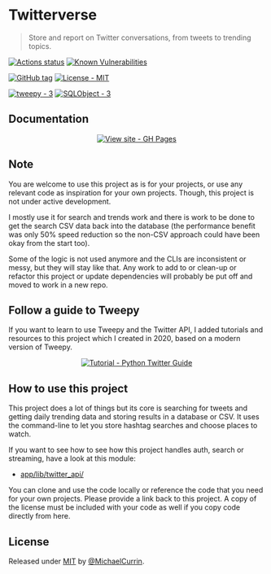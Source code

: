 # Twitterverse
> Store and report on Twitter conversations, from tweets to trending topics.

[![Actions status](https://github.com/MichaelCurrin/twitterverse/workflows/Python%20application/badge.svg)](https://github.com/MichaelCurrin/twitterverse/actions)
[![Known Vulnerabilities](https://snyk.io/test/github/MichaelCurrin/twitterverse/badge.svg?targetFile=requirements.txt)](https://snyk.io/test/github/MichaelCurrin/twitterverse?targetFile=requirements.txt)

[![GitHub tag](https://img.shields.io/github/tag/MichaelCurrin/twitterverse?include_prereleases=&sort=semver)](https://github.com/MichaelCurrin/twitterverse/releases/)
[![License - MIT](https://img.shields.io/badge/License-MIT-blue)](#license)

[![tweepy - 3](https://img.shields.io/badge/tweepy-3-blue?logo=twitter)](https://www.tweepy.org/)
[![SQLObject - 3](https://img.shields.io/badge/SQLObject-3-blue)](http://sqlobject.org/)


## Documentation

<div align="center">

[![View site - GH Pages](https://img.shields.io/badge/View_site-GH_Pages-2ea44f?style=for-the-badge)](https://michaelcurrin.github.io/twitterverse/)

</div>


## Note

You are welcome to use this project as is for your projects, or use any relevant code as inspiration for your own projects. Though, this project is not under active development. 

I mostly use it for search and trends work and there is work to be done to get the search CSV data back into the database (the performance benefit was only 50% speed reduction so the non-CSV approach could have been okay from the start too).

Some of the logic is not used anymore and the CLIs are inconsistent or messy, but they will stay like that. Any work to add to or clean-up or refactor this project or update dependencies will probably be put off and moved to work in a new repo.


## Follow a guide to Tweepy

If you want to learn to use Tweepy and the Twitter API, I added tutorials and resources to this project which I created in 2020, based on a modern version of Tweepy.

<div align="center">
  
[![Tutorial - Python Twitter Guide](https://img.shields.io/badge/Tutorial-Python_Twitter_Guide-blue)](https://MichaelCurrin.github.io/python-twitter-guide)

</div>


## How to use this project

This project does a lot of things but its core is searching for tweets and getting daily trending data and storing results in a database or CSV. It uses the command-line to let you store hashtag searches and choose places to watch.

If you want to see how to see how this project handles auth, search or streaming, have a look at this module:

- [app/lib/twitter_api/](https://github.com/MichaelCurrin/twitterverse/tree/master/app/lib/twitter_api/)

You can clone and use the code locally or reference the code that you need for your own projects. Please provide a link back to this project. A copy of the license must be included with your code as well if you copy code directly from here.


## License

Released under [MIT](/LICENSE) by [@MichaelCurrin](https://github.com/MichaelCurrin).

